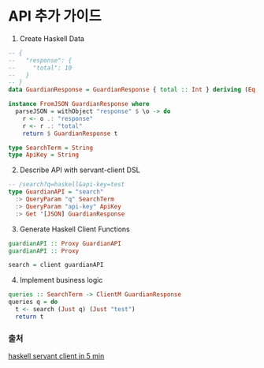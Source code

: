 # API 추가 가이드

1. Create Haskell Data

```haskell
-- {
--   "response": {
--     "total": 10
--   }
-- }
data GuardianResponse = GuardianResponse { total :: Int } deriving (Eq, Show)

instance FromJSON GuardianResponse where
  parseJSON = withObject "response" $ \o -> do
    r <- o .: "response"
    r <- r .: "total"
    return $ GuardianResponse t

type SearchTerm = String
type ApiKey = String
```

2. Describe API with servant-client DSL

```haskell
-- /search?q=haskell&api-key=test
type GuardianAPI = "search"
  :> QueryParam "q" SearchTerm
  :> QueryParam "api-key" ApiKey
  :> Get '[JSON] GuardianResponse
```

3. Generate Haskell Client Functions

```haskell
guardianAPI :: Proxy GuardianAPI
guardianAPI :: Proxy

search = client guardianAPI
```

4. Implement business logic

```haskell
queries :: SearchTerm -> ClientM GuardianResponse
queries q = do
  t <- search (Just q) (Just "test")
  return t 
```

### 출처

[haskell servant client in 5 min](https://youtu.be/TQB2JbxNEUI)
